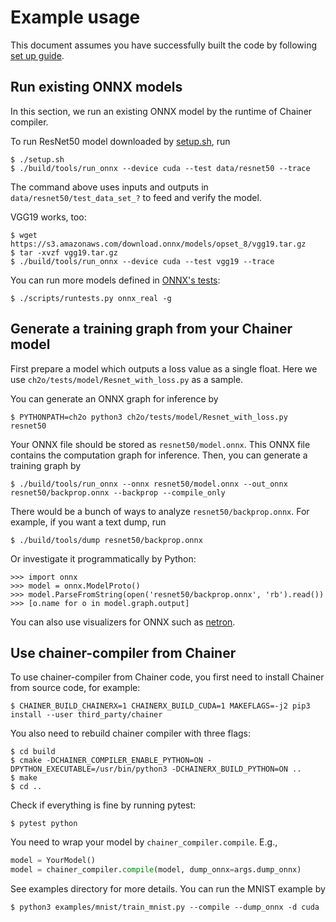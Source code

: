 # Example usage

This document assumes you have successfully built the code by following [set up guide](setup.md).

## Run existing ONNX models

In this section, we run an existing ONNX model by the runtime of Chainer compiler.

To run ResNet50 model downloaded by [setup.sh](/setup.sh), run

```shell-session
$ ./setup.sh
$ ./build/tools/run_onnx --device cuda --test data/resnet50 --trace
```

The command above uses inputs and outputs in `data/resnet50/test_data_set_?` to feed and verify the model.

VGG19 works, too:

```shell-session
$ wget https://s3.amazonaws.com/download.onnx/models/opset_8/vgg19.tar.gz
$ tar -xvzf vgg19.tar.gz
$ ./build/tools/run_onnx --device cuda --test vgg19 --trace
```

You can run more models defined in [ONNX's tests](https://github.com/onnx/onnx/tree/master/onnx/backend/test/data/real):

```shell-session
$ ./scripts/runtests.py onnx_real -g
```

## Generate a training graph from your Chainer model

First prepare a model which outputs a loss value as a single float. Here we use `ch2o/tests/model/Resnet_with_loss.py` as a sample.

You can generate an ONNX graph for inference by

```shell-session
$ PYTHONPATH=ch2o python3 ch2o/tests/model/Resnet_with_loss.py resnet50
```

Your ONNX file should be stored as `resnet50/model.onnx`. This ONNX file contains the computation graph for inference. Then, you can generate a training graph by

```shell-session
$ ./build/tools/run_onnx --onnx resnet50/model.onnx --out_onnx resnet50/backprop.onnx --backprop --compile_only
```

There would be a bunch of ways to analyze `resnet50/backprop.onnx`. For example, if you want a text dump, run

```shell-session
$ ./build/tools/dump resnet50/backprop.onnx
```

Or investigate it programmatically by Python:

```shell-session
>>> import onnx
>>> model = onnx.ModelProto()
>>> model.ParseFromString(open('resnet50/backprop.onnx', 'rb').read())
>>> [o.name for o in model.graph.output]
```

You can also use visualizers for ONNX such as [netron](https://github.com/lutzroeder/netron).

## Use chainer-compiler from Chainer

To use chainer-compiler from Chainer code, you first need to install Chainer from source code, for example:

```shell-session
$ CHAINER_BUILD_CHAINERX=1 CHAINERX_BUILD_CUDA=1 MAKEFLAGS=-j2 pip3 install --user third_party/chainer
```

You also need to rebuild chainer compiler with three flags:

```shell-session
$ cd build
$ cmake -DCHAINER_COMPILER_ENABLE_PYTHON=ON -DPYTHON_EXECUTABLE=/usr/bin/python3 -DCHAINERX_BUILD_PYTHON=ON ..
$ make
$ cd ..
```

Check if everything is fine by running pytest:

```shell-session
$ pytest python
```

You need to wrap your model by `chainer_compiler.compile`. E.g.,

```python
model = YourModel()
model = chainer_compiler.compile(model, dump_onnx=args.dump_onnx)
```

See examples directory for more details. You can run the MNIST example by

```shell-session
$ python3 examples/mnist/train_mnist.py --compile --dump_onnx -d cuda
```
